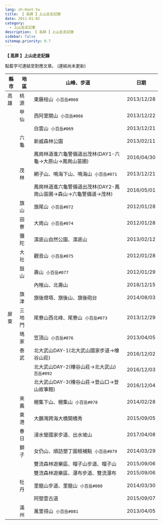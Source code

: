 ```yaml
---
lang: zh-Hant-tw
title: 【 高屏 】上山走走記錄
date: 2011-01-02
category: 
  - 上山走走記事
description: 【 高屏 】上山走走記錄
sidebar: false
sitemap.priority: 0.7
---
```


**【 高屏 】上山走走記錄**

點藍字可連結至對應文章。
(連結尚未更新)

<!-- more -->

| 縣市     | 地區     | 山峰、步道                                 | 日期         |
|--------|--------|---------------------------------------|------------|
| 高雄     | 桃源     | 東藤枝山&nbsp; `小百岳#068`                    | 2013/12/28 |
| &nbsp; | 甲仙     | 西阿里關山&nbsp; `小百岳#066`                   | 2013/12/22 |
| &nbsp; | &nbsp; | 白雲山&nbsp; `小百岳#069`                     | 2013/12/21 |
| &nbsp; | 六龜     | 新威森林公園                                | 2013/02/11 |
| &nbsp; | &nbsp; | 鳳崗林道進六龜警備道出茂林(DAY1-六龜→大原山→鳳崗山苗圃)      | 2016/04/30 |
| &nbsp; | 茂林     | 網子山、鳴海下山、鳴海山&nbsp; `小百岳#071`            | 2013/12/21 |
| &nbsp; | &nbsp; | 鳳崗林道進六龜警備道出茂林(DAY2-鳳崗山苗圃→森山→六龜警備道→茂林) | 2016/05/01 |
| &nbsp; | 旗山     | 旗尾山&nbsp; `小百岳#072`                     | 2012/01/28 |
| &nbsp; | 田寮     | 大崗山&nbsp; `小百岳#074`                     | 2012/01/28 |
| &nbsp; | 彌陀     | 漯底山自然公園、漯底山                           | 2013/02/12 |
| &nbsp; | 大社     | 觀音山&nbsp; `小百岳#075`                     | 2012/01/28 |
| &nbsp; | 鼓山     | 壽山&nbsp; `小百岳#077`                      | 2012/01/29 |
| &nbsp; | &nbsp; | 內帷山、北壽山                               | 2018/12/15 |
| &nbsp; | 旗津     | 旗後燈塔、旗後山、旗後砲台                         | 2014/08/03 |
| 屏東     | 三地門    | 尾寮山西北峰、尾寮山&nbsp; `小百岳#073`              | 2013/12/29 |
| &nbsp; | 瑪家     | 笠頂山&nbsp; `小百岳#076`                     | 2013/04/05 |
| &nbsp; | 泰武     | 北大武山DAY-1(北大武山國家步道→檜谷山莊)              | 2016/12/02 |
| &nbsp; | &nbsp; | 北大武山DAY-2(檜谷山莊→北大武山)&nbsp; `百岳#092`     | 2016/12/03 |
| &nbsp; | &nbsp; | 北大武山DAY-3(檜谷山莊→登山口→登山故事館)             | 2016/12/04 |
| &nbsp; | 來義     | 棚集下山、棚集山&nbsp; `小百岳#078`                | 2014/02/28 |
| &nbsp; | 東港     | 大鵬灣跨海大橋開橋秀                            | 2015/09/05 |
| &nbsp; | 春日     | 浸水營國家步道、出水坡山                          | 2017/04/08 |
| &nbsp; | 獅子     | 女仍山、順訪墾丁圖根補點&nbsp; `小百岳#079`            | 2014/03/29 |
| &nbsp; | &nbsp; | 雙流森林遊樂區、帽子山步道、帽子山                     | 2015/09/06 |
| &nbsp; | &nbsp; | 雙流森林遊樂區、瀑布步道、雙流瀑布                     | 2015/09/06 |
| &nbsp; | 牡丹     | 里龍山步道、里龍山&nbsp; `小百岳#080`               | 2014/03/30 |
| &nbsp; | &nbsp; | 阿塱壹古道                                 | 2015/09/07 |
| &nbsp; | 滿州     | 萬里得山&nbsp; `小百岳#081`                    | 2013/04/05 |
